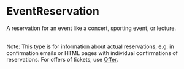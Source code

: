 # EventReservation

A reservation for an event like a concert, sporting event, or lecture.<br/><br/>

Note: This type is for information about actual reservations, e.g. in confirmation emails or HTML pages with individual confirmations of reservations. For offers of tickets, use <a class="localLink" href="http://schema.org/Offer">Offer</a>.
